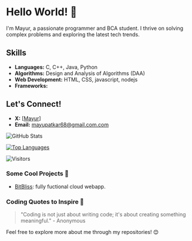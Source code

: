 # Hello World! 👋

I'm Mayur, a passionate programmer and BCA student. I thrive on solving complex problems and exploring the latest tech trends.

## Skills
- **Languages:** C, C++, Java, Python
- **Algorithms:** Design and Analysis of Algorithms (DAA)
- **Web Development:** HTML, CSS, javascript, nodejs
- **Frameworks:** 

## Let's Connect!
- **X:** [[Mayur](https://x.com/mayurpatkar68?t=x81TllvAZ9pmkAUm9z53ag&s=08)]
- **Email:** mayupatkar68@gmail.com.com

![GitHub Stats](https://github-readme-stats.vercel.app/api?username=Mayur68&show_icons=true&theme=radical)

[![Top Languages](https://github-readme-stats.vercel.app/api/top-langs/?username=Mayur68&layout=compact&theme=radical)](https://github.com/Mayur68)

![Visitors](https://img.shields.io/badge/dynamic/json?color=blue&label=Profile%20views&query=%24.views&url=https%3A%2F%2Fapi.countapi.xyz%2Fget%2FMayur68%2Fgithub_visitors)

### Some Cool Projects 🚀
- [BitBliss](link): fully fuctional cloud webapp.

### Coding Quotes to Inspire 🌟
> "Coding is not just about writing code; it's about creating something meaningful." - Anonymous

Feel free to explore more about me through my repositories! 😊
